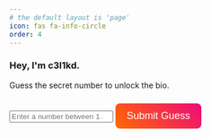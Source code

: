 ```yaml
---
# the default layout is 'page'
icon: fas fa-info-circle
order: 4
---
```


### Hey, I'm c3l1kd.
<html lang="en">
<head>
  <meta charset="UTF-8">
  <meta name="viewport" content="width=device-width, initial-scale=1.0">
  <title>Guess the Secret Number</title>
  <link
    rel="stylesheet"
    href="https://cdnjs.cloudflare.com/ajax/libs/font-awesome/6.5.0/css/all.min.css"
    crossorigin="anonymous"
  />
  <link rel="preconnect" href="https://fonts.googleapis.com" />
  <link rel="preconnect" href="https://fonts.gstatic.com" crossorigin />
  <link
    href="https://fonts.googleapis.com/css2?family=Ubuntu:ital,wght@0,400;0,500;1,400;1,500&display=swap"
    rel="stylesheet"
  />
  <style>
    .highlight {
      background-color: #ffeb3b;
      padding: 0 5px;
      color: red;
      border-radius: 3px;
    }

    input[type="number"] {
      padding: 12px;
      font-size: 18px;
      border-radius: 8px;
      border: 2px solid #007bff;
      width: 300px;
      max-width: 90%;
      margin-top: 20px;
    }

    button {
      padding: 12px 20px;
      font-size: 18px;
      border-radius: 8px;
      background: linear-gradient(45deg, #ff6a00, #ee0979);
      color: white;
      border: none;
      cursor: pointer;
      transition: background 0.3s ease, transform 0.3s ease;
      margin-top: 10px;
    }

    button:hover {
      background: linear-gradient(45deg, #ee0979, #ff6a00);
      transform: scale(1.05);
    }

    button:active {
      transform: scale(1);
    }

    .message {
      font-size: 18px;
      margin-top: 10px;
      font-weight: bold;
    }
  </style>
</head>
<body>
  <div id="puzzle-container">
    <p>Guess the secret number to unlock the bio.</p>
    <input type="number" id="guess" placeholder="Enter a number between 1 and 10">
    <button onclick="checkGuess()">Submit Guess</button>
    <p class="message" id="message"></p>
  </div>

  <div id="bio-container" style="display:none;">
    <p>
      A <span class="highlight">full-stack web developer</span> 
      and a passionate <span class="highlight">pentester</span>. <span class="highlight">Hacking is my true passion</span>, 
      and through this site, you'll find all my <span class="highlight">TryHackMe (THM)</span> and 
      <span class="highlight">Hack The Box (HTB) write-ups</span>. I combine my skills in <span class="highlight">web development</span> 
      with <span class="highlight">security expertise</span> to explore and solve challenges in the world of cybersecurity. 
      I hope you enjoy exploring my projects!
    </p>
    <img src="https://tryhackme-badges.s3.amazonaws.com/0XC3L1KD.png?update=1" alt="Yise" />
  </div>

  <script>
    const correctNumber = 7; // Set the correct number
    const guessInput = document.getElementById("guess");
    const messageElement = document.getElementById("message");
    const bioContainer = document.getElementById("bio-container");
    const puzzleContainer = document.getElementById("puzzle-container");

    function checkGuess() {
      const userGuess = parseInt(guessInput.value);

      // Check if the guess is a valid number
      if (isNaN(userGuess)) {
        messageElement.textContent = "Please enter a valid number!";
        return;
      }

      if (userGuess === correctNumber) {
        messageElement.textContent = "Correct! Here's my bio:";
        puzzleContainer.style.display = "none";
        bioContainer.style.display = "block";
      } else {
        messageElement.textContent = "Incorrect. Try again!";
      }
    }
  </script>
</body>
</html>